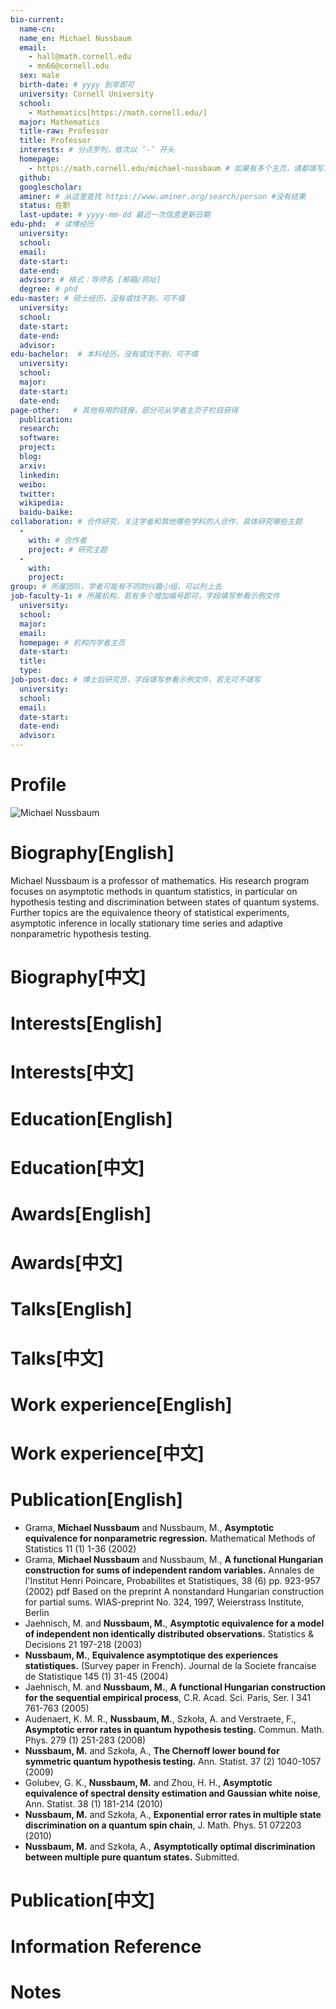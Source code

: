```yaml
---
bio-current:
  name-cn: 
  name_en: Michael Nussbaum 
  email: 
    - hall@math.cornell.edu
    - mn66@cornell.edu
  sex: male
  birth-date: # yyyy 到年即可
  university: Cornell University 
  school: 
    - Mathematics[https://math.cornell.edu/]
  major: Mathematics
  title-raw: Professor
  title: Professor
  interests: # 分点罗列，依次以 ‘-’ 开头
  homepage: 
    - https://math.cornell.edu/michael-nussbaum # 如果有多个主页，请都填写上
  github: 
  googlescholar:  
  aminer: # 从这里查找 https://www.aminer.org/search/person #没有结果
  status: 在职
  last-update: # yyyy-mm-dd 最近一次信息更新日期
edu-phd:  # 读博经历
  university: 
  school: 
  email: 
  date-start: 
  date-end: 
  advisor: # 格式：导师名 [邮箱/网址]
  degree: # phd
edu-master: # 硕士经历，没有或找不到，可不填
  university: 
  school: 
  date-start: 
  date-end: 
  advisor:
edu-bachelor:  # 本科经历，没有或找不到，可不填
  university: 
  school: 
  major: 
  date-start: 
  date-end: 
page-other:   # 其他有用的链接，部分可从学者主页子栏目获得
  publication: 
  research: 
  software: 
  project: 
  blog: 
  arxiv: 
  linkedin: 
  weibo:
  twitter:
  wikipedia:
  baidu-baike:
collaboration: # 合作研究，关注学者和其他哪些学科的人合作，具体研究哪些主题
  - 
    with: # 合作者
    project: # 研究主题
  - 
    with: 
    project: 
group: # 所属团队，学者可能有不同的兴趣小组，可以列上去
job-faculty-1: # 所属机构，若有多个增加编号即可，字段填写参看示例文件
  university: 
  school: 
  major: 
  email: 
  homepage: # 机构内学者主页
  date-start: 
  title: 
  type: 
job-post-doc: # 博士后研究员，字段填写参看示例文件，若无可不填写
  university: 
  school: 
  email: 
  date-start: 
  date-end: 
  advisor: 
---
```


# Profile

![Michael Nussbaum ](https://stat.cornell.edu/sites/default/files/styles/square_portrait/public/michael-nussbaum_crop.jpg?itok=DWnvgI00)

# Biography[English]
Michael Nussbaum is a professor of mathematics. His research program focuses on asymptotic methods in quantum statistics, in particular on hypothesis testing and discrimination between states of quantum systems. Further topics are the equivalence theory of statistical experiments, asymptotic inference in locally stationary time series and adaptive nonparametric hypothesis testing.

# Biography[中文]

# Interests[English]

# Interests[中文]

# Education[English]

# Education[中文]

# Awards[English]

# Awards[中文]

# Talks[English]

# Talks[中文]

# Work experience[English]

# Work experience[中文]

# Publication[English]
- Grama, **Michael Nussbaum**  and Nussbaum, M., **Asymptotic equivalence for nonparametric regression.** Mathematical  Methods of Statistics  11 (1) 1-36 (2002) 
- Grama, **Michael Nussbaum**  and Nussbaum, M., **A functional Hungarian construction for sums of independent random variables.** Annales de l'Institut Henri Poincare, Probabilites et Statistiques, 38 (6) pp. 923-957 (2002) pdf    Based on the preprint A nonstandard Hungarian construction for partial sums. WIAS-preprint No. 324, 1997, Weierstrass Institute, Berlin
- Jaehnisch, M.  and **Nussbaum, M.**, **Asymptotic equivalence for a model of independent non identically distributed observations.**  Statistics & Decisions 21 197-218 (2003) 
- **Nussbaum, M.**, **Equivalence asymptotique des experiences statistiques.** (Survey paper in French). Journal de la Societe francaise de Statistique 145 (1) 31-45 (2004) 
- Jaehnisch, M.  and **Nussbaum, M.**, **A functional Hungarian construction for the sequential empirical process**, C.R. Acad. Sci. Paris, Ser. I 341 761-763 (2005) 
- Audenaert, K. M. R., **Nussbaum, M.**, Szkoła, A. and Verstraete, F., **Asymptotic error rates in quantum hypothesis testing.** Commun. Math. Phys. 279 (1) 251-283 (2008) 
- **Nussbaum, M.** and Szkoła, A., **The Chernoff lower bound for symmetric quantum hypothesis testing.** Ann. Statist. 37 (2) 1040-1057 (2009)  
- Golubev, G. K.,  **Nussbaum, M.** and Zhou,  H. H.,  **Asymptotic equivalence of spectral density estimation and Gaussian white noise**, Ann.  Statist. 38 (1) 181-214 (2010)
- **Nussbaum, M.** and Szkoła, A., **Exponential error rates in multiple state discrimination on a quantum spin chain**, J. Math. Phys. 51 072203 (2010)  
- **Nussbaum, M.** and Szkoła, A., **Asymptotically optimal discrimination between multiple pure quantum states.** Submitted.  

# Publication[中文]

# Information Reference

# Notes